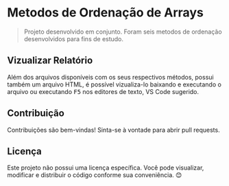 # Metodos de Ordenação de Arrays

>Projeto desenvolvido em conjunto. Foram seis metodos de ordenação desenvolvidos para fins de estudo.

## Vizualizar Relatório

Além dos arquivos disponíveis com os seus respectivos métodos, possui também um arquivo HTML, é possível vizualiza-lo baixando e executando o arquivo ou executando <kbd>F5</kbd> nos editores de texto, VS Code sugerido.

## Contribuição

Contribuições são bem-vindas! Sinta-se à vontade para abrir pull requests.

## Licença

Este projeto não possui uma licença específica. Você pode visualizar, modificar e distribuir o código conforme sua conveniência. 😊